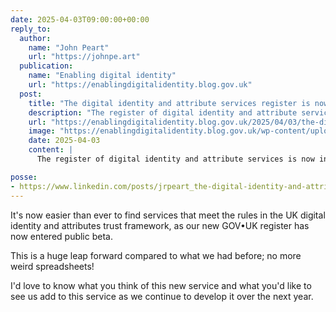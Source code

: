 ```yaml
---
date: 2025-04-03T09:00:00+00:00
reply_to:
  author:
    name: "John Peart"
    url: "https://johnpe.art"
  publication:
    name: "Enabling digital identity"
    url: "https://enablingdigitalidentity.blog.gov.uk"
  post:
    title: "The digital identity and attribute services register is now in public beta"
    description: "The register of digital identity and attribute services is now in public beta."
    url: "https://enablingdigitalidentity.blog.gov.uk/2025/04/03/the-digital-identity-and-attribute-services-register-is-now-in-public-beta/"
    image: "https://enablingdigitalidentity.blog.gov.uk/wp-content/uploads/sites/287/2025/04/dvs-register-public-beta-1.jpg"
    date: 2025-04-03
    content: |
      The register of digital identity and attribute services is now in public beta. This means it’s easier for businesses and the public to check and find trusted digital identity products across the UK.   

posse:
- https://www.linkedin.com/posts/jrpeart_the-digital-identity-and-attribute-services-activity-7313491257035558912-rjK9
---
```


It's now easier than ever to find services that meet the rules in the UK digital identity and attributes trust framework, as our new GOV•UK register has now entered public beta. 

This is a huge leap forward compared to what we had before; no more weird spreadsheets!

I'd love to know what you think of this new service and what you'd like to see us add to this service as we continue to develop it over the next year.